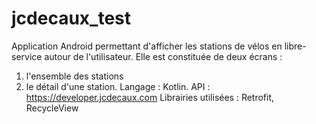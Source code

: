 # jcdecaux_test
Application Android permettant d'afficher les stations de vélos en libre-service autour de l'utilisateur. 
Elle est constituée de deux écrans :
1. l'ensemble des stations
2. le détail d'une station. 
Langage :  Kotlin.
API : https://developer.jcdecaux.com
Librairies utilisées : 
 Retrofit, RecycleView
 
